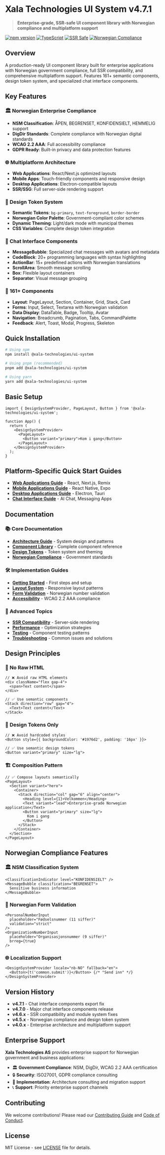 # Xala Technologies UI System v4.7.1

> **Enterprise-grade, SSR-safe UI component library with Norwegian compliance and multiplatform support**

[![npm version](https://badge.fury.io/js/%40xala-technologies%2Fui-system.svg)](https://badge.fury.io/js/%40xala-technologies%2Fui-system)
[![TypeScript](https://img.shields.io/badge/TypeScript-Ready-blue.svg)](https://www.typescriptlang.org/)
[![SSR Safe](https://img.shields.io/badge/SSR-Safe-green.svg)](https://nextjs.org/)
[![Norwegian Compliance](https://img.shields.io/badge/Norwegian-Compliant-red.svg)](https://www.digdir.no/)

## Overview

A production-ready UI component library built for enterprise applications with Norwegian government compliance, full SSR compatibility, and comprehensive multiplatform support. Features 161+ semantic components, design token system, and specialized chat interface components.

## Key Features

### 🏛️ **Norwegian Enterprise Compliance**

- **NSM Classification**: ÅPEN, BEGRENSET, KONFIDENSIELT, HEMMELIG support
- **DigDir Standards**: Complete compliance with Norwegian digital standards
- **WCAG 2.2 AAA**: Full accessibility compliance
- **GDPR Ready**: Built-in privacy and data protection features

### 🌐 **Multiplatform Architecture**

- **Web Applications**: React/Next.js optimized layouts
- **Mobile Apps**: Touch-friendly components and responsive design
- **Desktop Applications**: Electron-compatible layouts
- **SSR/SSG**: Full server-side rendering support

### 🎨 **Design Token System**

- **Semantic Tokens**: `bg-primary`, `text-foreground`, `border-border`
- **Norwegian Color Palette**: Government-compliant color schemes
- **Dynamic Theming**: Light/dark mode with municipal themes
- **CSS Variables**: Complete design token integration

### 💬 **Chat Interface Components**

- **MessageBubble**: Specialized chat messages with avatars and metadata
- **CodeBlock**: 20+ programming languages with syntax highlighting
- **ActionBar**: 15+ predefined actions with Norwegian translations
- **ScrollArea**: Smooth message scrolling
- **Box**: Flexible layout containers
- **Separator**: Visual message grouping

### 🧩 **161+ Components**

- **Layout**: PageLayout, Section, Container, Grid, Stack, Card
- **Forms**: Input, Select, Textarea with Norwegian validation
- **Data Display**: DataTable, Badge, Tooltip, Avatar
- **Navigation**: Breadcrumb, Pagination, Tabs, CommandPalette
- **Feedback**: Alert, Toast, Modal, Progress, Skeleton

## Quick Installation

```bash
# Using npm
npm install @xala-technologies/ui-system

# Using pnpm (recommended)
pnpm add @xala-technologies/ui-system

# Using yarn
yarn add @xala-technologies/ui-system
```

## Basic Setup

```tsx
import { DesignSystemProvider, PageLayout, Button } from '@xala-technologies/ui-system';

function App() {
  return (
    <DesignSystemProvider>
      <PageLayout>
        <Button variant="primary">Kom i gang</Button>
      </PageLayout>
    </DesignSystemProvider>
  );
}
```

## Platform-Specific Quick Start Guides

- **[Web Applications Guide](./docs/quick-start/web-applications.md)** - React, Next.js, Remix
- **[Mobile Applications Guide](./docs/quick-start/mobile-applications.md)** - React Native, Expo
- **[Desktop Applications Guide](./docs/quick-start/desktop-applications.md)** - Electron, Tauri
- **[Chat Interface Guide](./docs/quick-start/chat-interfaces.md)** - AI Chat, Messaging Apps

## Documentation

### 📚 **Core Documentation**

- **[Architecture Guide](./docs/architecture.md)** - System design and patterns
- **[Component Library](./docs/components/README.md)** - Complete component reference
- **[Design Tokens](./docs/design-tokens.md)** - Token system and theming
- **[Norwegian Compliance](./docs/norwegian-compliance.md)** - Government standards

### 🛠️ **Implementation Guides**

- **[Getting Started](./docs/getting-started.md)** - First steps and setup
- **[Layout System](./docs/layouts/README.md)** - Responsive layout patterns
- **[Form Validation](./docs/forms/validation.md)** - Norwegian number validation
- **[Accessibility](./docs/accessibility/README.md)** - WCAG 2.2 AAA compliance

### 🎯 **Advanced Topics**

- **[SSR Compatibility](./docs/ssr-best-practices.md)** - Server-side rendering
- **[Performance](./docs/performance.md)** - Optimization strategies
- **[Testing](./docs/testing/README.md)** - Component testing patterns
- **[Troubleshooting](./docs/troubleshooting.md)** - Common issues and solutions

## Design Principles

### 🚫 **No Raw HTML**

```tsx
// ❌ Avoid raw HTML elements
<div className="flex gap-4">
  <span>Text content</span>
</div>

// ✅ Use semantic components
<Stack direction="row" gap="4">
  <Text>Text content</Text>
</Stack>
```

### 🎨 **Design Tokens Only**

```tsx
// ❌ Avoid hardcoded styles
<Button style={{ backgroundColor: '#1976d2', padding: '16px' }}>

// ✅ Use semantic design tokens
<Button variant="primary" size="lg">
```

### 🏗️ **Composition Pattern**

```tsx
// ✅ Compose layouts semantically
<PageLayout>
  <Section variant="hero">
    <Container>
      <Stack direction="col" gap="6" align="center">
        <Heading level={1}>Velkommen</Heading>
        <Text variant="lead">Enterprise-grade Norwegian application</Text>
        <Button variant="primary" size="lg">
          Kom i gang
        </Button>
      </Stack>
    </Container>
  </Section>
</PageLayout>
```

## Norwegian Compliance Features

### 🏛️ **NSM Classification System**

```tsx
<ClassificationIndicator level="KONFIDENSIELT" />
<MessageBubble classification="BEGRENSET">
  Sensitive business information
</MessageBubble>
```

### 📝 **Norwegian Form Validation**

```tsx
<PersonalNumberInput
  placeholder="Fødselsnummer (11 siffer)"
  validation="strict"
/>
<OrganizationNumberInput
  placeholder="Organisasjonsnummer (9 siffer)"
  brreg={true}
/>
```

### 🌐 **Localization Support**

```tsx
<DesignSystemProvider locale="nb-NO" fallback="en">
  <Button>{t('common.submit')}</Button> {/* "Send inn" */}
</DesignSystemProvider>
```

## Version History

- **v4.7.1** - Chat interface components export fix
- **v4.7.0** - Major chat interface components release
- **v4.6.x** - SSR compatibility and module system fixes
- **v4.5.x** - Norwegian compliance and design token system
- **v4.0.x** - Enterprise architecture and multiplatform support

## Enterprise Support

**Xala Technologies AS** provides enterprise support for Norwegian government and business applications:

- 🏛️ **Government Compliance**: NSM, DigDir, WCAG 2.2 AAA certification
- 🔒 **Security**: ISO27001, GDPR compliance consulting
- 🚀 **Implementation**: Architecture consulting and migration support
- 📞 **Support**: Priority enterprise support channels

## Contributing

We welcome contributions! Please read our [Contributing Guide](./CONTRIBUTING.md) and [Code of Conduct](./CODE_OF_CONDUCT.md).

## License

MIT License - see [LICENSE](./LICENSE) file for details.
